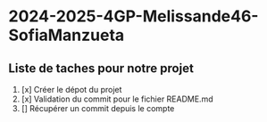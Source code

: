 # 2024-2025-4GP-Melissande46-SofiaManzueta

## Liste de taches pour notre projet 
1. [x] Créer le dépot du projet
2. [x] Validation du commit pour le fichier README.md
3. [] Récupérer un commit depuis le compte 
